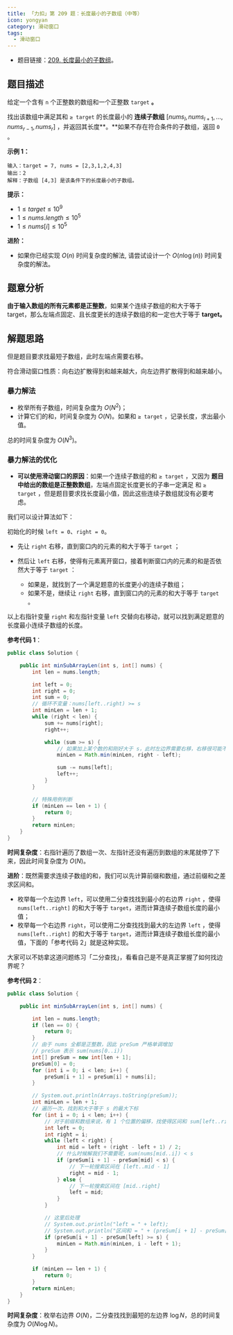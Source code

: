 ```yaml
---
title: 「力扣」第 209 题：长度最小的子数组（中等）
icon: yongyan
category: 滑动窗口
tags:
  - 滑动窗口
---
```



+ 题目链接：[209. 长度最小的子数组](https://leetcode-cn.com/problems/minimum-size-subarray-sum/)。


## 题目描述

给定一个含有 `n` 个正整数的数组和一个正整数 `target` **。**

找出该数组中满足其和 `≥ target` 的长度最小的 **连续子数组** $[nums_l,nums_{l+1}, ..., nums_{r-1}, nums_r]$ ，并返回其长度**。**如果不存在符合条件的子数组，返回 `0` 。

**示例 1：**

```
输入：target = 7, nums = [2,3,1,2,4,3]
输出：2
解释：子数组 [4,3] 是该条件下的长度最小的子数组。
```

**提示：**

+ $1 \le target \le 10^9$
+ $1 \le nums.length \le 10^5$
+ $1 \le nums[i] \le 10^5$

**进阶：**

- 如果你已经实现 $O(n)$ 时间复杂度的解法, 请尝试设计一个 $O(n \log(n))$ 时间复杂度的解法。

## 题意分析

**由于输入数组的所有元素都是正整数**，如果某个连续子数组的和大于等于 target，那么左端点固定、且长度更长的连续子数组的和一定也大于等于 **target。**

## 解题思路

但是题目要求找最短子数组，此时左端点需要右移。

符合滑动窗口性质：向右边扩散得到和越来越大，向左边界扩散得到和越来越小。

### 暴力解法

+ 枚举所有子数组，时间复杂度为 $O(N^2)$；
+ 计算它们的和，时间复杂度为 $O(N)$。如果和  `≥ target` ，记录长度，求出最小值。

总的时间复杂度为 $O(N^3)$。

### 暴力解法的优化

+ **可以使用滑动窗口的原因**：如果一个连续子数组的和   `≥ target` ，又因为 **题目中给出的数组是正整数数组**，左端点固定长度更长的子串一定满足 和   `≥ target` ，但是题目要求找长度最小值，因此这些连续子数组就没有必要考虑。

我们可以设计算法如下：

初始化的时候 `left = 0`、`right = 0`。

+ 先让 `right` 右移，直到窗口内的元素的和大于等于 `target` ；

+ 然后让 `left` 右移，使得有元素离开窗口，接着判断窗口内的元素的和是否依然大于等于 `target` ：

  + 如果是，就找到了一个满足题意的长度更小的连续子数组；
  + 如果不是，继续让 `right` 右移，直到窗口内的元素的和大于等于 `target` 。

以上右指针变量 `right` 和左指针变量 `left` 交替向右移动，就可以找到满足题意的长度最小连续子数组的长度。

**参考代码 1**：

```java
public class Solution {

    public int minSubArrayLen(int s, int[] nums) {
        int len = nums.length;

        int left = 0;
        int right = 0;
        int sum = 0;
        // 循环不变量：nums[left..right) >= s
        int minLen = len + 1;
        while (right < len) {
            sum += nums[right];
            right++;

            while (sum >= s) {
                // 如果加上某个数的和刚好大于 s，此时左边界需要右移，右移很可能不止一次，所以内部也是 while 循环
                minLen = Math.min(minLen, right - left);

                sum -= nums[left];
                left++;
            }
        }

        // 特殊用例判断
        if (minLen == len + 1) {
            return 0;
        }
        return minLen;
    }
}
```

**时间复杂度**：右指针遍历了数组一次、左指针还没有遍历到数组的末尾就停了下来，因此时间复杂度为 $O(N)$。

**进阶**：既然需要求连续子数组的和，我们可以先计算前缀和数组，通过前缀和之差求区间和。

+ 枚举每一个左边界 `left`，可以使用二分查找找到最小的右边界 `right` ，使得 `nums[left..right]` 的和大于等于 `target`，进而计算连续子数组长度的最小值；
+ 枚举每一个右边界 `right`，可以使用二分查找找到最大的左边界 `left` ，使得 `nums[left..right]` 的和大于等于 `target`，进而计算连续子数组长度的最小值，下面的「参考代码 2」就是这种实现。

大家可以不妨拿这道问题练习「二分查找」，看看自己是不是真正掌握了如何找边界呢？

**参考代码 2**：

```java
public class Solution {

    public int minSubArrayLen(int s, int[] nums) {

        int len = nums.length;
        if (len == 0) {
            return 0;
        }
        // 由于 nums 全都是正整数，因此 preSum 严格单调增加
        // preSum 表示 sum(nums[0..i))
        int[] preSum = new int[len + 1];
        preSum[0] = 0;
        for (int i = 0; i < len; i++) {
            preSum[i + 1] = preSum[i] + nums[i];
        }

        // System.out.println(Arrays.toString(preSum));
        int minLen = len + 1;
        // 遍历一次，找到和大于等于 s 的最大下标
        for (int i = 0; i < len; i++) {
            // 对于前缀和数组来说，有 1 个位置的偏移，找使得区间和 sum[left..right] >= s 的最大的 left
            int left = 0;
            int right = i;
            while (left < right) {
                int mid = left + (right - left + 1) / 2;
                // 什么时候解我们不需要呢，sum(nums[mid..i]) < s
                if (preSum[i + 1] - preSum[mid] < s) {
                    // 下一轮搜索区间在 [left..mid - 1]
                    right = mid - 1;
                } else {
                    // 下一轮搜索区间在 [mid..right]
                    left = mid;
                }
            }

            // 这里后处理
            // System.out.println("left = " + left);
            // System.out.println("区间和 = " + (preSum[i + 1] - preSum[left]));
            if (preSum[i + 1] - preSum[left] >= s) {
                minLen = Math.min(minLen, i - left + 1);
            }
        }

        if (minLen == len + 1) {
            return 0;
        }
        return minLen;
    }
}
```

**时间复杂度**：枚举右边界 $O(N)$，二分查找找到最短的左边界 $\log N$，总的时间复杂度为 $O(N \log N)$。
